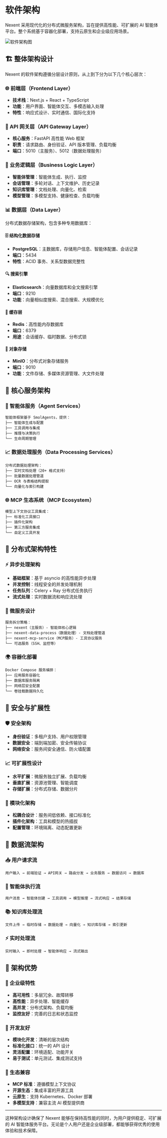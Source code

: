 # 软件架构

Nexent 采用现代化的分布式微服务架构，旨在提供高性能、可扩展的 AI 智能体平台。整个系统基于容器化部署，支持云原生和企业级应用场景。

![软件架构图](../../assets/architecture_zh.png)

## 🏗️ 整体架构设计

Nexent 的软件架构遵循分层设计原则，从上到下分为以下几个核心层次：

### 🌐 前端层（Frontend Layer）
- **技术栈**：Next.js + React + TypeScript
- **功能**：用户界面、智能体交互、多模态输入处理
- **特性**：响应式设计、实时通信、国际化支持

### 🔌 API 网关层（API Gateway Layer）
- **核心服务**：FastAPI 高性能 Web 框架
- **职责**：请求路由、身份验证、API 版本管理、负载均衡
- **端口**：5010（主服务）、5012（数据处理服务）

### 🧠 业务逻辑层（Business Logic Layer）
- **智能体管理**：智能体生成、执行、监控
- **会话管理**：多轮对话、上下文维护、历史记录
- **知识库管理**：文档处理、向量化、检索
- **模型管理**：多模型支持、健康检查、负载均衡

### 📊 数据层（Data Layer）
分布式数据存储架构，包含多种专用数据库：

#### 🗄️ 结构化数据存储
- **PostgreSQL**：主数据库，存储用户信息、智能体配置、会话记录
- **端口**：5434
- **特性**：ACID 事务、关系型数据完整性

#### 🔍 搜索引擎
- **Elasticsearch**：向量数据库和全文搜索引擎
- **端口**：9210
- **功能**：向量相似度搜索、混合搜索、大规模优化

#### 💾 缓存层
- **Redis**：高性能内存数据库
- **端口**：6379
- **用途**：会话缓存、临时数据、分布式锁

#### 📁 对象存储
- **MinIO**：分布式对象存储服务
- **端口**：9010
- **功能**：文件存储、多媒体资源管理、大文件处理

## 🔧 核心服务架构

### 🤖 智能体服务（Agent Services）
```
智能体框架基于 SmolAgents，提供：
├── 智能体生成与配置
├── 工具调用与集成
├── 推理与决策执行
└── 生命周期管理
```

### 📈 数据处理服务（Data Processing Services）
```
分布式数据处理架构：
├── 实时文档处理（20+ 格式支持）
├── 批量数据处理管道
├── OCR 与表格结构提取
└── 向量化与索引构建
```

### 🌐 MCP 生态系统（MCP Ecosystem）
```
模型上下文协议工具集成：
├── 标准化工具接口
├── 插件化架构
├── 第三方服务集成
└── 自定义工具开发
```

## 🚀 分布式架构特性

### ⚡ 异步处理架构
- **基础框架**：基于 asyncio 的高性能异步处理
- **并发控制**：线程安全的并发处理机制
- **任务队列**：Celery + Ray 分布式任务执行
- **流式处理**：实时数据流和响应流处理

### 🔄 微服务设计
```
服务拆分策略：
├── nexent（主服务）- 智能体核心逻辑
├── nexent-data-process（数据处理）- 文档处理管道
├── nexent-mcp-service（MCP服务）- 工具协议服务
└── 可选服务（SSH、监控等）
```

### 🌍 容器化部署
```
Docker Compose 服务编排：
├── 应用服务容器化
├── 数据库服务隔离
├── 网络层安全配置
└── 卷挂载数据持久化
```

## 🔐 安全与扩展性

### 🛡️ 安全架构
- **身份验证**：多租户支持、用户权限管理
- **数据安全**：端到端加密、安全传输协议
- **网络安全**：服务间安全通信、防火墙配置

### 📈 可扩展性设计
- **水平扩展**：微服务独立扩展、负载均衡
- **垂直扩展**：资源池管理、智能调度
- **存储扩展**：分布式存储、数据分片

### 🔧 模块化架构
- **松耦合设计**：服务间低依赖、接口标准化
- **插件化架构**：工具和模型的热插拔
- **配置管理**：环境隔离、动态配置更新

## 🔄 数据流架构

### 📥 用户请求流
```
用户输入 → 前端验证 → API网关 → 路由分发 → 业务服务 → 数据访问 → 数据库
```

### 🤖 智能体执行流
```
用户消息 → 智能体创建 → 工具调用 → 模型推理 → 流式响应 → 结果存储
```

### 📚 知识库处理流
```
文件上传 → 临时存储 → 数据处理 → 向量化 → 知识库存储 → 索引更新
```

### ⚡ 实时处理流
```
实时输入 → 即时处理 → 智能体响应 → 流式输出
```

## 🎯 架构优势

### 🏢 企业级特性
- **高可用性**：多层冗余、故障转移
- **高性能**：异步处理、智能缓存
- **高并发**：分布式架构、负载均衡
- **监控友好**：完善的日志和状态监控

### 🔧 开发友好
- **模块化开发**：清晰的层次结构
- **标准化接口**：统一的 API 设计
- **灵活配置**：环境适配、功能开关
- **易于测试**：单元测试、集成测试支持

### 🌱 生态兼容
- **MCP 标准**：遵循模型上下文协议
- **开源生态**：集成丰富的开源工具
- **云原生**：支持 Kubernetes、Docker 部署
- **多模型支持**：兼容主流 AI 模型提供商

---

这种架构设计确保了 Nexent 能够在保持高性能的同时，为用户提供稳定、可扩展的 AI 智能体服务平台。无论是个人用户还是企业级部署，都能够获得优秀的使用体验和技术保障。